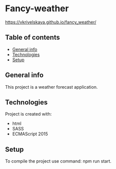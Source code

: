 # **Fancy-weather**
https://vkrivelskaya.github.io/fancy_weather/

## Table of contents

- [General info](#general-info)
- [Technologies](#technologies)
- [Setup](#setup)

## General info

This project is a weather forecast application.

## Technologies

Project is created with:

- html
- SASS
- ECMAScript 2015

## Setup

To compile the project use command: npm run start.
